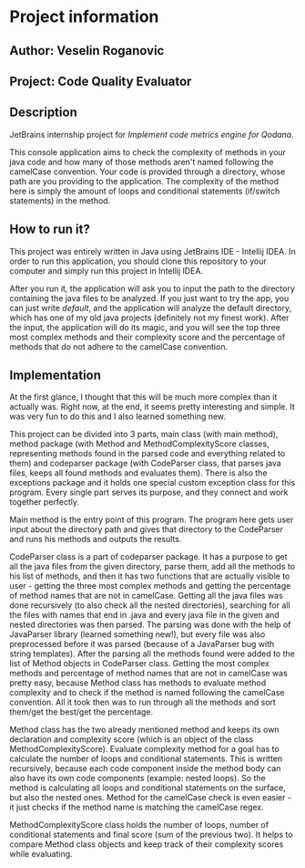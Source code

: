 # Project information


## Author: Veselin Roganovic
## Project: Code Quality Evaluator


## Description
JetBrains internship project for *Implement code metrics engine for Qodana*.

This console application aims to check the complexity of methods in your java code and how many of those methods aren't named following the camelCase convention.
Your code is provided through a directory, whose path are you providing to the application.
The complexity of the method here is simply the amount of loops and conditional statements (if/switch statements) in the method.


## How to run it?
This project was entirely written in Java using JetBrains IDE - Intellij IDEA.
In order to run this application, you should clone this repository to your computer and simply run this project in Intellij IDEA.

After you run it, the application will ask you to input the path to the directory containing the java files to be analyzed. 
If you just want to try the app, you can just write *default*, and the application will analyze the default directory, which has one of my old java projects (definitely not my finest work).
After the input, the application will do its magic, and you will see the top three most complex methods and their complexity score and the percentage of methods that do not adhere to the camelCase convention.


## Implementation
At the first glance, I thought that this will be much more complex than it actually was. Right now, at the end, it seems pretty interesting and simple. It was very fun to do this and I also learned something new.

This project can be divided into 3 parts, main class (with main method), method package (with Method and MethodComplexityScore classes, representing methods found in the parsed code and everything related to them) and codeparser package (with CodeParser class, that parses java files, keeps all found methods and evaluates them).
There is also the exceptions package and it holds one special custom exception class for this program.
Every single part serves its purpose, and they connect and work together perfectly.

Main method is the entry point of this program. The program here gets user input about the directory path and gives that directory to the CodeParser and runs his methods and outputs the results.

CodeParser class is a part of codeparser package. It has a purpose to get all the java files from the given directory, parse them, add all the methods to his list of methods, and then it has two functions that are actually visible to user - getting the three most complex methods and getting the percentage of method names that are not in camelCase.
Getting all the java files was done recursively (to also check all the nested directories), searching for all the files with names that end in .java and every java file in the given and nested directories was then parsed.
The parsing was done with the help of JavaParser library (learned something new!), but every file was also preprocessed before it was parsed (because of a JavaParser bug with string templates). After the parsing all the methods found were added to the list of Method objects in CodeParser class.
Getting the most complex methods and percentage of method names that are not in camelCase was pretty easy, because Method class has methods to evaluate method complexity and to check if the method is named following the camelCase convention. All it took then was to run through all the methods and sort them/get the best/get the percentage.

Method class has the two already mentioned method and keeps its own declaration and complexity score (which is an object of the class MethodComplexityScore).
Evaluate complexity method for a goal has to calculate the number of loops and conditional statements. This is written recursively, because each code component inside the method body can also have its own code components (example: nested loops). So the method is calculating all loops and conditional statements on the surface, but also the nested ones.
Method for the camelCase check is even easier - it just checks if the method name is matching the camelCase regex.

MethodComplexityScore class holds the number of loops, number of conditional statements and final score (sum of the previous two). It helps to compare Method class objects and keep track of their complexity scores while evaluating.



